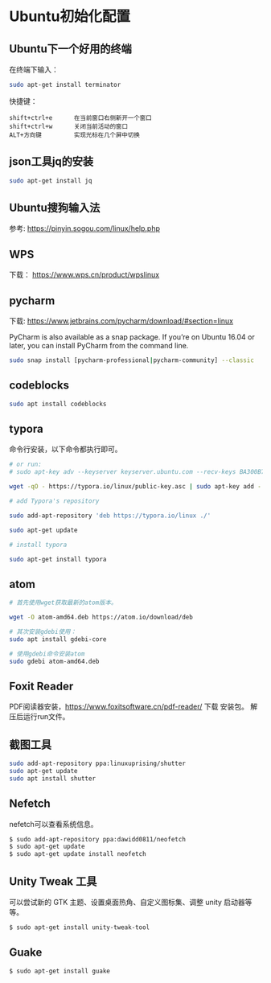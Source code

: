 # Ubuntu初始化配置

## Ubuntu下一个好用的终端

在终端下输入：


```sh
sudo apt-get install terminator
```

快捷键：

```
shift+ctrl+e      在当前窗口右侧新开一个窗口
shift+ctrl+w      关闭当前活动的窗口
ALT+方向键         实现光标在几个屏中切换
```


## json工具jq的安装

```sh
sudo apt-get install jq
```

## Ubuntu搜狗输入法

参考: https://pinyin.sogou.com/linux/help.php


## WPS

下载： https://www.wps.cn/product/wpslinux


## pycharm

下载: https://www.jetbrains.com/pycharm/download/#section=linux

PyCharm is also available as a snap package. If you’re on Ubuntu 16.04 or later, you can install PyCharm from the command line.

```sh
sudo snap install [pycharm-professional|pycharm-community] --classic
```



## codeblocks

```sh
sudo apt install codeblocks
```

## typora

命令行安装，以下命令都执行即可。


```sh
# or run:
# sudo apt-key adv --keyserver keyserver.ubuntu.com --recv-keys BA300B7755AFCFAE

wget -qO - https://typora.io/linux/public-key.asc | sudo apt-key add -

# add Typora's repository

sudo add-apt-repository 'deb https://typora.io/linux ./'

sudo apt-get update

# install typora

sudo apt-get install typora
```

## atom

```sh
# 首先使用wget获取最新的atom版本。

wget -O atom-amd64.deb https://atom.io/download/deb

# 其次安装gdebi使用：
sudo apt install gdebi-core

# 使用gdebi命令安装atom
sudo gdebi atom-amd64.deb
```

## Foxit Reader 

PDF阅读器安装，https://www.foxitsoftware.cn/pdf-reader/ 下载 安装包。 解压后运行run文件。



## 截图工具

```sh
sudo add-apt-repository ppa:linuxuprising/shutter
sudo apt-get update
sudo apt install shutter
```



## Nefetch

nefetch可以查看系统信息。

```sh
$ sudo add-apt-repository ppa:dawidd0811/neofetch
$ sudo apt-get update
$ sudo apt-get update install neofetch
```

## Unity Tweak 工具

可以尝试新的 GTK 主题、设置桌面热角、自定义图标集、调整 unity 启动器等等。

```sh
$ sudo apt-get install unity-tweak-tool
```

## Guake

```sh
$ sudo apt-get install guake
```
